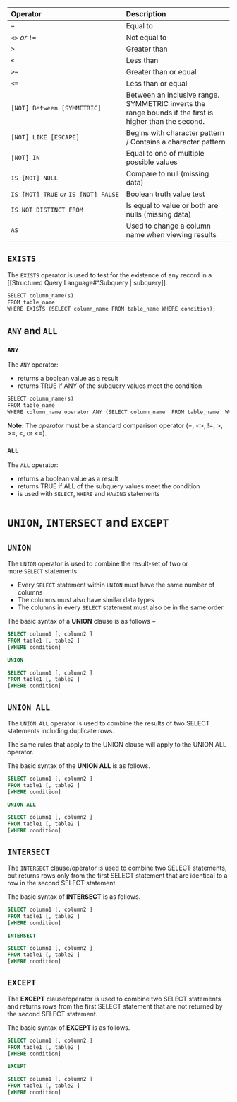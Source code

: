 | Operator                              | Description                                                                                            |
|:------------------------------------- |:------------------------------------------------------------------------------------------------------ |
| `=`                                   | Equal to                                                                                               |
| `<>` *or* `!=`                        | Not equal to                                                                                           |
| `>`                                   | Greater than                                                                                           |
| `<`                                   | Less than                                                                                              |
| `>=`                                  | Greater than or equal                                                                                  |
| `<=`                                  | Less than or equal                                                                                     |
| `[NOT] Between [SYMMETRIC]`           | Between an inclusive range. SYMMETRIC inverts the range bounds if the first is higher than the second. |
| `[NOT] LIKE [ESCAPE]`                 | Begins with character pattern / Contains a character pattern                                           |
| `[NOT] IN`                            | Equal to one of multiple possible values                                                               |
| `IS [NOT] NULL`                       | Compare to null (missing data)                                                                         |
| `IS [NOT] TRUE` *or* `IS [NOT] FALSE` | Boolean truth value test                                                                               |
| `IS NOT DISTINCT FROM`                | Is equal to value or both are nulls (missing data)                                                     |
| `AS`                                  | Used to change a column name when viewing results                                                      |

## `EXISTS`
The `EXISTS` operator is used to test for the existence of any record in a [[Structured Query Language#^Subquery | subquery]].

```SQL
SELECT column_name(s)
FROM table_name
WHERE EXISTS (SELECT column_name FROM table_name WHERE condition);
```

## `ANY` and `ALL`
### `ANY`
The `ANY` operator:
- returns a boolean value as a result
- returns TRUE if ANY of the subquery values meet the condition
```SQL
SELECT column_name(s)
FROM table_name
WHERE column_name operator ANY (SELECT column_name  FROM table_name  WHERE condition);
```
**Note:** The _operator_ must be a standard comparison operator (=, <>, !=, >, >=, <, or <=).
### `ALL`
The `ALL` operator:
- returns a boolean value as a result
- returns TRUE if ALL of the subquery values meet the condition
- is used with `SELECT`, `WHERE` and `HAVING` statements

# `UNION`, `INTERSECT` and `EXCEPT`
## `UNION`
The `UNION` operator is used to combine the result-set of two or more `SELECT` statements.
- Every `SELECT` statement within `UNION` must have the same number of columns
- The columns must also have similar data types
- The columns in every `SELECT` statement must also be in the same order

The basic syntax of a **UNION** clause is as follows −
```sql
SELECT column1 [, column2 ]
FROM table1 [, table2 ]
[WHERE condition]

UNION

SELECT column1 [, column2 ]
FROM table1 [, table2 ]
[WHERE condition]
```

## `UNION ALL`
The `UNION ALL` operator is used to combine the results of two SELECT statements including duplicate rows.

The same rules that apply to the UNION clause will apply to the UNION ALL operator.

The basic syntax of the **UNION ALL** is as follows.
```sql
SELECT column1 [, column2 ]
FROM table1 [, table2 ]
[WHERE condition]

UNION ALL

SELECT column1 [, column2 ]
FROM table1 [, table2 ]
[WHERE condition]
```

## `INTERSECT`
The `INTERSECT` clause/operator is used to combine two SELECT statements, but returns rows only from the first SELECT statement that are identical to a row in the second SELECT statement.

The basic syntax of **INTERSECT** is as follows.
```sql
SELECT column1 [, column2 ]
FROM table1 [, table2 ]
[WHERE condition]

INTERSECT

SELECT column1 [, column2 ]
FROM table1 [, table2 ]
[WHERE condition]
```

## `EXCEPT`
The **EXCEPT** clause/operator is used to combine two SELECT statements and returns rows from the first SELECT statement that are not returned by the second SELECT statement.

The basic syntax of **EXCEPT** is as follows.
```sql
SELECT column1 [, column2 ]
FROM table1 [, table2 ]
[WHERE condition]

EXCEPT

SELECT column1 [, column2 ]
FROM table1 [, table2 ]
[WHERE condition]
```
